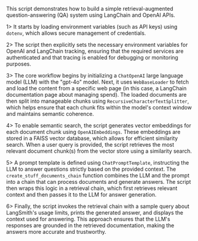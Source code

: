 This script demonstrates how to build a simple retrieval-augmented question-answering (QA) system using LangChain and OpenAI APIs. 

1> It starts by loading environment variables (such as API keys) using `dotenv`, which allows secure management of credentials. 

2> The script then explicitly sets the necessary environment variables for OpenAI and LangChain tracking, ensuring that the required services are authenticated and that tracing is enabled for debugging or monitoring purposes.

3> The core workflow begins by initializing a `ChatOpenAI` large language model (LLM) with the "gpt-4o" model. 
Next, it uses `WebBaseLoader` to fetch and load the content from a specific web page (in this case, a LangChain documentation page about managing spend). 
The loaded documents are then split into manageable chunks using `RecursiveCharacterTextSplitter`, which helps ensure that each chunk fits within the model's context window and maintains semantic coherence.

4> To enable semantic search, the script generates vector embeddings for each document chunk using `OpenAIEmbeddings`. 
These embeddings are stored in a FAISS vector database, which allows for efficient similarity search. 
When a user query is provided, the script retrieves the most relevant document chunk(s) from the vector store using a similarity search.

5> A prompt template is defined using `ChatPromptTemplate`, instructing the LLM to answer questions strictly based on the provided context. 
The `create_stuff_documents_chain` function combines the LLM and the prompt into a chain that can process documents and generate answers. 
The script then wraps this logic in a retrieval chain, which first retrieves relevant context and then passes it to the LLM for answer generation.

6> Finally, the script invokes the retrieval chain with a sample query about LangSmith's usage limits, prints the generated answer, and displays the context used for answering. 
This approach ensures that the LLM's responses are grounded in the retrieved documentation, making the answers more accurate and trustworthy.